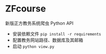 # ZFcourse
新版正方教务系统爬虫 Python API

- 安装依赖文件 ```pip install -r requirements```
- 配置教务网站路径、数据库及其邮箱
- 启动 ```python view.py```
